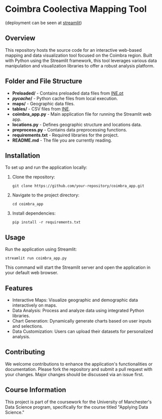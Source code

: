 Coimbra Coolectiva Mapping Tool
===============================
(deployment can be seen at [streamlit](https://coimbracoolectiva.streamlit.app/))

Overview
--------

This repository hosts the source code for an interactive web-based mapping and data visualization tool focused on the Coimbra region. Built with Python using the Streamlit framework, this tool leverages various data manipulation and visualization libraries to offer a robust analysis platform.

Folder and File Structure
-------------------------
- **Preloaded/** - Contains preloaded data files from [INE.pt](https://www.ine.pt/xportal/xmain?xpid=INE&xpgid=ine_doc_municipios)
- **_pycache_/** - Python cache files from local execution.
- **maps/** - Geographic data files.
- **tables/** - CSV files from [INE](https://www.ine.pt/xportal/xmain?xpgid=ine_main&xpid=INE).
- **coimbra_app.py** - Main application file for running the Streamlit web app.
- **locations.py** - Defines geographic structure and locations data.
- **preprocess.py** - Contains data preprocessing functions.
- **requirements.txt** - Required libraries for the project.
- **README.md** - The file you are currently reading.

Installation
------------

To set up and run the application locally:

1.  Clone the repository:

    `git clone https://github.com/your-repository/coimbra_app.git`

2.  Navigate to the project directory:

    `cd coimbra_app`

3.  Install dependencies:

    `pip install -r requirements.txt`

Usage
-----

Run the application using Streamlit:

`streamlit run coimbra_app.py`

This command will start the Streamlit server and open the application in your default web browser.

Features
--------

-   Interactive Maps: Visualize geographic and demographic data interactively on maps.
-   Data Analysis: Process and analyze data using integrated Python libraries.
-   Chart Generation: Dynamically generate charts based on user inputs and selections.
-   Data Customization: Users can upload their datasets for personalized analysis.

Contributing
------------

We welcome contributions to enhance the application's functionalities or documentation. Please fork the repository and submit a pull request with your changes. Major changes should be discussed via an issue first.

## Course Information

This project is part of the coursework for the University of Manchester's Data Science program, specifically for the course titled "Applying Data Science."
